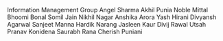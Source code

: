 Information Management Group
Angel Sharma
Akhil Punia
Noble Mittal
Bhoomi Bonal
Somil Jain
Nikhil Nagar
Anshika Arora
Yash Hirani
Divyansh Agarwal
Sanjeet Manna
Hardik Narang
Jasleen Kaur
Divij Rawal
Utsah
Pranav Konidena
Saurabh Rana
Cherish Puniani